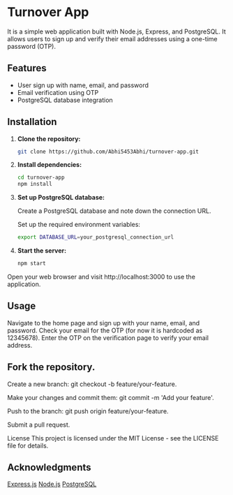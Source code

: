 # Turnover App

It is a simple web application built with Node.js, Express, and PostgreSQL. It allows users to sign up and verify their email addresses using a one-time password (OTP).

## Features

- User sign up with name, email, and password
- Email verification using OTP
- PostgreSQL database integration

## Installation

1. **Clone the repository:**
   ```bash
   git clone https://github.com/Abhi5453Abhi/turnover-app.git
2. **Install dependencies:**

   ```bash
   cd turnover-app
   npm install
3. **Set up PostgreSQL database:**

   Create a PostgreSQL database and note down the connection URL.

   Set up the required environment variables:
   ```bash
   export DATABASE_URL=your_postgresql_connection_url
4. **Start the server:**

   ```bash
   npm start
Open your web browser and visit http://localhost:3000 to use the application.

## Usage
Navigate to the home page and sign up with your name, email, and password.
Check your email for the OTP (for now it is hardcoded as 12345678).
Enter the OTP on the verification page to verify your email address.

## Fork the repository.
Create a new branch: git checkout -b feature/your-feature.

Make your changes and commit them: git commit -m 'Add your feature'.

Push to the branch: git push origin feature/your-feature.

Submit a pull request.

License
This project is licensed under the MIT License - see the LICENSE file for details.

## Acknowledgments
   [Express.js](https://expressjs.com/)
   [Node.js](https://nodejs.org/)
   [PostgreSQL](https://www.postgresql.org/)
